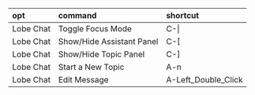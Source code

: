 |opt|command|shortcut|
|:-|:-|:-|
|Lobe Chat|Toggle Focus Mode|C-\\|
|Lobe Chat|Show/Hide Assistant Panel|C-[|
|Lobe Chat|Show/Hide Topic Panel|C-]|
|Lobe Chat|Start a New Topic|A-n|
|Lobe Chat|Edit Message|A-Left_Double_Click|